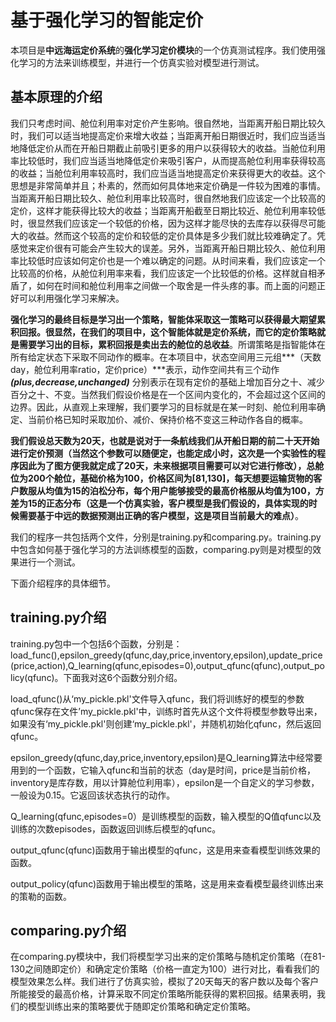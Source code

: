 # 基于强化学习的智能定价
   本项目是**中远海运定价系统**的**强化学习定价模块**的一个仿真测试程序。我们使用强化学习的方法来训练模型，并进行一个仿真实验对模型进行测试。
## 基本原理的介绍
   我们只考虑时间、舱位利用率对定价产生影响。很自然地，当距离开船日期比较久时，我们可以适当地提高定价来增大收益；当距离开船日期很近时，我们应当适当地降低定价从而在开船日期截止前吸引更多的用户以获得较大的收益。当舱位利用率比较低时，我们应当适当地降低定价来吸引客户，从而提高舱位利用率获得较高的收益；当舱位利用率较高时，我们应当适当地提高定价来获得更大的收益。这个思想是非常简单并且；朴素的，然而如何具体地来定价确是一件较为困难的事情。当距离开船日期比较久、舱位利用率比较高时，很自然地我们应该定一个比较高的定价，这样才能获得比较大的收益；当距离开船截至日期比较近、舱位利用率较低时，很显然我们应该定一个较低的价格，因为这样才能尽快的去库存以获得尽可能大的收益。然而这个较高的定价和较低的定价具体是多少我们就比较难确定了。凭感觉来定价很有可能会产生较大的误差。另外，当距离开船日期比较久、舱位利用率比较低时应该如何定价也是一个难以确定的问题。从时间来看，我们应该定一个比较高的价格，从舱位利用率来看，我们应该定一个比较低的价格。这样就自相矛盾了，如何在时间和舱位利用率之间做一个取舍是一件头疼的事。而上面的问题正好可以利用强化学习来解决。<br>
   
   **强化学习的最终目标是学习出一个策略，智能体采取这一策略可以获得最大期望累积回报。很显然，在我们的项目中，这个智能体就是定价系统，而它的定价策略就是需要学习出的目标，累积回报是卖出去的舱位的总收益**。所谓策略是指智能体在所有给定状态下采取不同动作的概率。在本项目中，状态空间用三元组***（天数day，舱位利用率ratio，定价price）***表示，动作空间共有三个动作 ***(plus,decrease,unchanged)*** 分别表示在现有定价的基础上增加百分之十、减少百分之十、不变。当然我们假设价格是在一个区间内变化的，不会超过这个区间的边界。因此，从直观上来理解，我们要学习的目标就是在某一时刻、舱位利用率确定、当前价格已知时采取加价、减价、保持价格不变这三种动作各自的概率。<br>
   
   **我们假设总天数为20天，也就是说对于一条航线我们从开船日期的前二十天开始进行定价预测（当然这个参数可以随便定，也能定成小时，这次是一个实验性的程序因此为了图方便我就定成了20天，未来根据项目需要可以对它进行修改），总舱位为200个舱位，基础价格为100，价格区间为[81,130]，每天想要运输货物的客户数服从均值为15的泊松分布，每个用户能够接受的最高价格服从均值为100，方差为15的正态分布（这是一个仿真实验，客户模型是我们假设的，具体实现的时候需要基于中远的数据预测出正确的客户模型，这是项目当前最大的难点）**。<br>
   
   我们的程序一共包括两个文件，分别是training.py和comparing.py。training.py中包含如何基于强化学习的方法训练模型的函数，comparing.py则是对模型的效果进行一个测试。<br>
   
   下面介绍程序的具体细节。
## training.py介绍
training.py包中一个包括6个函数，分别是：load_func(),epsilon_greedy(qfunc,day,price,inventory,epsilon),update_price(price,action),Q_learning(qfunc,episodes=0),output_qfunc(qfunc),output_policy(qfunc)。下面我对这6个函数分别介绍。<br>
    
 load_qfunc()从‘my_pickle.pkl'文件导入qfunc，我们将训练好的模型的参数qfunc保存在文件’my_pickle.pkl'中，训练时首先从这个文件将模型参数导出来，如果没有‘my_pickle.pkl'则创建‘my_pickle.pkl'，并随机初始化qfunc，然后返回qfunc。<br>
 
epsilon_greedy(qfunc,day,price,inventory,epsilon)是Q_learning算法中经常要用到的一个函数，它输入qfunc和当前的状态（day是时间，price是当前价格，inventory是库存数，用以计算舱位利用率），epsilon是一个自定义的学习参数，一般设为0.15。它返回该状态执行的动作。<br>

Q_learning(qfunc,episodes=0）是训练模型的函数，输入模型的Q值qfunc以及训练的次数episodes，函数返回训练后模型的qfunc。<br>

output_qfunc(qfunc)函数用于输出模型的qfunc，这是用来查看模型训练效果的函数。<br>

output_policy(qfunc)函数用于输出模型的策略，这是用来查看模型最终训练出来的策勒的函数。<br>
    

## comparing.py介绍
   在comparing.py模块中，我们将模型学习出来的定价策略与随机定价策略（在81-130之间随即定价）和确定定价策略（价格一直定为100）进行对比，看看我们的模型效果怎么样。我们进行了仿真实验，模拟了20天每天的客户数以及每个客户所能接受的最高价格，计算采取不同定价策略所能获得的累积回报。结果表明，我们的模型训练出来的策略要优于随即定价策略和确定定价策略。
